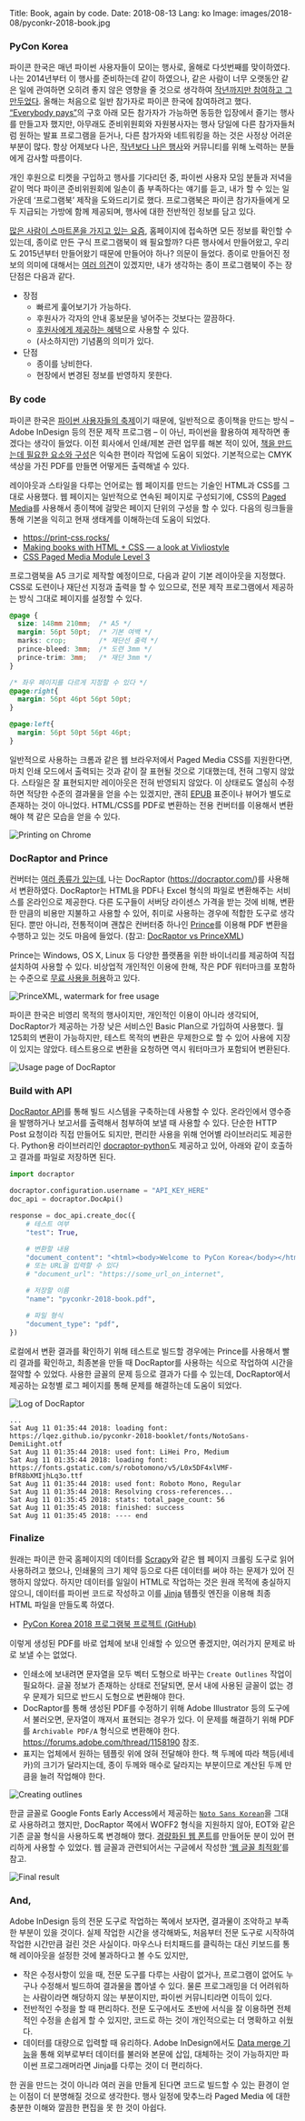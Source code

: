 Title: Book, again by code.
Date: 2018-08-13
Lang: ko
Image: images/2018-08/pyconkr-2018-book.jpg

### PyCon Korea

파이콘 한국은 매년 파이썬 사용자들이 모이는 행사로, 올해로 다섯번째를 맞이하였다. 나는 2014년부터 이 행사를 준비하는데 같이 하였으나, 같은 사람이 너무 오랫동안 같은 일에 관여하면 오히려 좋지 않은 영향을 줄 것으로 생각하여 [작년까지만 참여하고 그만두었다](http://lqez.github.io/blog/pycon-korea-2017-ended.html). 올해는 처음으로 일반 참가자로 파이콘 한국에 참여하려고 했다. [“Everybody pays”](http://blog.pycon.kr/2017/06/14/everybody-pays/)의 구호 아래 모든 참가자가 가능하면 동등한 입장에서 즐기는 행사를 만들고자 했지만, 아무래도 준비위원회와 자원봉사자는 행사 당일에 다른 참가자들처럼 원하는 발표 프로그램을 듣거나, 다른 참가자와 네트워킹을 하는 것은 사정상 어려운 부분이 많다. 항상 어제보다 나은, [작년보다 나은 행사](https://www.pycon.kr/2017/program/140)와 커뮤니티를 위해 노력하는 분들에게 감사할 따름이다.

개인 후원으로 티켓을 구입하고 행사를 기다리던 중, 파이썬 사용자 모임 분들과 저녁을 같이 먹다 파이콘 준비위원회에 일손이 좀 부족하다는 얘기를 듣고, 내가 할 수 있는 일 가운데 ‘프로그램북’ 제작을 도와드리기로 했다. 프로그램북은 파이콘 참가자들에게 모두 지급되는 가방에 함께 제공되며, 행사에 대한 전반적인 정보를 담고 있다. 

[많은 사람이 스마트폰을 가지고 있는 요즘](http://www.etnews.com/20170701000026), 홈페이지에 접속하면 모든 정보를 확인할 수 있는데, 종이로 만든 구식 프로그램북이 왜 필요할까? 다른 행사에서 만들어왔고, 우리도 2015년부터 만들어왔기 때문에 만들어야 하나? 의문이 들었다. 종이로 만들어진 정보의 의미에 대해서는 [여러 의견](http://newspeppermint.com/2015/07/23/screen_reading/)이 있겠지만, 내가 생각하는 종이 프로그램북이 주는 장단점은 다음과 같다.

  - 장점
    - 빠르게 훑어보기가 가능하다.
    - 후원사가 각자의 안내 홍보문을 넣어주는 것보다는 깔끔하다.
    - [후원사에게 제공하는 혜택](https://www.pycon.kr/2018/about/sponsorship/)으로 사용할 수 있다.
    - (사소하지만) 기념품의 의미가 있다.
  - 단점
    - 종이를 낭비한다.
    - 현장에서 변경된 정보를 반영하지 못한다.


### By code

파이콘 한국은 [파이썬 사용자들의 축제](http://www.oss.kr/677685)이기 때문에, 일반적으로 종이책을 만드는 방식 – Adobe InDesign 등의 전문 제작 프로그램 – 이 아닌, 파이썬을 활용하여 제작하면 좋겠다는 생각이 들었다. 이전 회사에서 인쇄/제본 관련 업무를 해본 적이 있어, [책을 만드는데 필요한 요소와 구성](https://en.wikipedia.org/wiki/Book_design)은 익숙한 편이라 작업에 도움이 되었다. 기본적으로는 CMYK 색상을 가진 PDF를 만들면 어떻게든 출력해낼 수 있다.

레이아웃과 스타일을 다루는 언어로는 웹 페이지를 만드는 기술인 HTML과 CSS를 그대로 사용했다. 웹 페이지는 일반적으로 연속된 페이지로 구성되기에, CSS의 [Paged Media](https://developer.mozilla.org/ko/docs/Web/CSS/Paged_Media)를 사용해서 종이책에 걸맞은 페이지 단위의 구성을 할 수 있다. 다음의 링크들을 통해 기본을 익히고 현재 생태계를 이해하는데 도움이 되었다.

  - <https://print-css.rocks/>
  - [Making books with HTML + CSS — a look at Vivliostyle](https://www.pagedmedia.org/making-book-with-html-css-a-look-at-vivliostyle-part-1-page-layouts/)
  - [CSS Paged Media Module Level 3](https://www.w3.org/TR/css3-page/)

프로그램북을 A5 크기로 제작할 예정이므로, 다음과 같이 기본 레이아웃을 지정했다. CSS로 도련이나 재단선 지정과 출력을 할 수 있으므로, 전문 제작 프로그램에서 제공하는 방식 그대로 페이지를 설정할 수 있다.

```css
@page {
  size: 148mm 210mm;  /* A5 */
  margin: 56pt 50pt;  /* 기본 여백 */
  marks: crop;        /* 재단선 출력 */
  prince-bleed: 3mm;  /* 도련 3mm */
  prince-trim: 3mm;   /* 재단 3mm */
}

/* 좌우 페이지를 다르게 지정할 수 있다 */
@page:right{
  margin: 56pt 46pt 56pt 50pt;
}

@page:left{
  margin: 56pt 50pt 56pt 46pt;
}
```

일반적으로 사용하는 크롬과 같은 웹 브라우저에서 Paged Media CSS를 지원한다면, 마치 인쇄 모드에서 출력되는 것과 같이 잘 표현될 것으로 기대했는데, 전혀 그렇지 않았다. 스타일은 잘 표현되지만 레이아웃은 전혀 반영되지 않았다. 이 상태로도 열심히 수정하면 적당한 수준의 결과물을 얻을 수는 있겠지만, 괜히 [EPUB](https://ko.wikipedia.org/wiki/EPUB) 표준이나 뷰어가 별도로 존재하는 것이 아니었다. HTML/CSS를 PDF로 변환하는 전용 컨버터를 이용해서 변환해야 책 같은 모습을 얻을 수 있다.

![Printing on Chrome](./images/2018-08/chrome-print.jpg)


### DocRaptor and Prince

컨버터는 [여러 종류가 있는데](https://print-css.rocks/tools.html), 나는 DocRaptor (<https://docraptor.com/>)를 사용해서 변환하였다. DocRaptor는 HTML을 PDF나 Excel 형식의 파일로 변환해주는 서비스를 온라인으로 제공한다. 다른 도구들이 서버당 라이센스 가격을 받는 것에 비해, 변환한 만큼의 비용만 지불하고 사용할 수 있어, 취미로 사용하는 경우에 적합한 도구로 생각된다. 뿐만 아니라, 전통적이며 괜찮은 컨버터중 하나인 [Prince](https://www.princexml.com/)를 이용해 PDF 변환을 수행하고 있는 것도 마음에 들었다. (참고: [DocRaptor vs PrinceXML](https://docraptor.com/blog/docraptor-vs-princexml/))

Prince는 Windows, OS X, Linux 등 다양한 플랫폼을 위한 바이너리를 제공하여 직접 설치하여 사용할 수 있다. 비상업적 개인적인 이용에 한해, 작은 PDF 워터마크를 포함하는 수준으로 [무료 사용을 허용](https://www.princexml.com/download/)하고 있다. 

![PrinceXML, watermark for free usage](./images/2018-08/princexml-free.jpg)

파이콘 한국은 비영리 목적의 행사이지만, 개인적인 이용이 아니라 생각되어, DocRaptor가 제공하는 가장 낮은 서비스인 Basic Plan으로 가입하여 사용했다. 월 125회의 변환이 가능하지만, 테스트 목적의 변환은 무제한으로 할 수 있어 사용에 지장이 있지는 않았다. 테스트용으로 변환을 요청하면 역시 워터마크가 포함되어 변환된다.

![Usage page of DocRaptor](./images/2018-08/docraptor-usage.png)


### Build with API

[DocRaptor API](https://docraptor.com/documentation/api)를 통해 빌드 시스템을 구축하는데 사용할 수 있다. 온라인에서 영수증을 발행하거나 보고서를 출력해서 첨부하여 보낼 때 사용할 수 있다. 단순한 HTTP Post 요청이라 직접 만들어도 되지만, 편리한 사용을 위해 언어별 라이브러리도 제공한다. Python용 라이브러리인 [docraptor-python](https://github.com/docraptor/docraptor-python)도 제공하고 있어, 아래와 같이 호출하고 결과를 파일로 저장하면 된다.

```python
import docraptor

docraptor.configuration.username = "API_KEY_HERE"
doc_api = docraptor.DocApi()

response = doc_api.create_doc({
    # 테스트 여부
    "test": True,

    # 변환할 내용
    "document_content": "<html><body>Welcome to PyCon Korea</body></html>",
    # 또는 URL을 입력할 수 있다
    # "document_url": "https://some_url_on_internet",

    # 저장할 이름
    "name": "pyconkr-2018-book.pdf",

    # 파일 형식
    "document_type": "pdf",
})
```

로컬에서 변환 결과를 확인하기 위해 테스트로 빌드할 경우에는 Prince를 사용해서 빨리 결과를 확인하고, 최종본을 만들 때 DocRaptor를 사용하는 식으로 작업하여 시간을 절약할 수 있었다. 사용한 글꼴의 문제 등으로 결과가 다를 수 있는데, DocRaptor에서 제공하는 요청별 로그 페이지를 통해 문제를 해결하는데 도움이 되었다.

![Log of DocRaptor](./images/2018-08/docraptor-log.png)

```
...
Sat Aug 11 01:35:44 2018: loading font: https://lqez.github.io/pyconkr-2018-booklet/fonts/NotoSans-DemiLight.otf
Sat Aug 11 01:35:44 2018: used font: LiHei Pro, Medium
Sat Aug 11 01:35:44 2018: loading font: https://fonts.gstatic.com/s/robotomono/v5/L0x5DF4xlVMF-BfR8bXMIjhLq3o.ttf
Sat Aug 11 01:35:44 2018: used font: Roboto Mono, Regular
Sat Aug 11 01:35:44 2018: Resolving cross-references...
Sat Aug 11 01:35:45 2018: stats: total_page_count: 56
Sat Aug 11 01:35:45 2018: finished: success
Sat Aug 11 01:35:45 2018: ---- end
```


### Finalize

원래는 파이콘 한국 홈페이지의 데이터를 [Scrapy](https://scrapy.org/)와 같은 웹 페이지 크롤링 도구로 읽어 사용하려고 했으나, 인쇄물의 크기 제약 등으로 다른 데이터를 써야 하는 문제가 있어 진행하지 않았다. 하지만 데이터를 일일이 HTML로 작업하는 것은 원래 목적에 충실하지 않으니, 데이터를 파이썬 코드로 작성하고 이를 [Jinja](http://jinja.pocoo.org/) 템플릿 엔진을 이용해 최종 HTML 파일을 만들도록 하였다.

  - [PyCon Korea 2018 프로그램북 프로젝트 (GitHub)](https://github.com/lqez/pyconkr-2018-booklet)

이렇게 생성된 PDF를 바로 업체에 보내 인쇄할 수 있으면 좋겠지만, 여러가지 문제로 바로 보낼 수는 없었다.

  - 인쇄소에 보내려면 문자열을 모두 벡터 도형으로 바꾸는 `Create Outlines` 작업이 필요하다. 글꼴 정보가 존재하는 상태로 전달되면, 문서 내에 사용된 글꼴이 없는 경우 문제가 되므로 반드시 도형으로 변환해야 한다.
  - DocRaptor를 통해 생성된 PDF를 수정하기 위해 Adobe Illustrator 등의 도구에서 불러오면, 문자열이 깨져서 표현되는 경우가 있다. 이 문제를 해결하기 위해 PDF를 `Archivable PDF/A` 형식으로 변환해야 한다. <https://forums.adobe.com/thread/1158190> 참조.
  - 표지는 업체에서 원하는 템플릿 위에 얹혀 전달해야 한다. 책 두께에 따라 책등(세네카)의 크기가 달라지는데, 종이 두께와 매수로 달라지는 부분이므로 계산된 두께 만큼을 늘려 작업해야 한다.
  
![Creating outlines](./images/2018-08/create-outlines.png)

한글 글꼴로 Google Fonts Early Access에서 제공하는 [`Noto Sans Korean`](https://fonts.google.com/earlyaccess#Noto+Sans+KR)을 그대로 사용하려고 했지만, DocRaptor 쪽에서 WOFF2 형식을 지원하지 않아, EOT와 같은 기존 글꼴 형식을 사용하도록 변경해야 했다. [경량화된 웹 폰트](https://github.com/bswkr/noto-sans-korean-webfont)를 만들어둔 분이 있어 편리하게 사용할 수 있었다. 웹 글꼴과 관련되어서는 구글에서 작성한 [‘웹 글꼴 최적화’](https://developers.google.com/web/fundamentals/performance/optimizing-content-efficiency/webfont-optimization?hl=ko)를 참고.

![Final result](./images/2018-08/pyconkr-2018-book.jpg)


### And,

Adobe InDesign 등의 전문 도구로 작업하는 쪽에서 보자면, 결과물이 조악하고 부족한 부분이 있을 것이다. 실제 작업한 시간을 생각해봐도, 처음부터 전문 도구로 시작하여 작업한 시간만큼 걸린 것은 사실이다. 마우스나 터치패드를 클릭하는 대신 키보드를 통해 레이아웃을 설정한 것에 불과하다고 볼 수도 있지만,

  - 작은 수정사항이 있을 때, 전문 도구를 다루는 사람이 없거나, 프로그램이 없어도 누구나 수정해서 빌드하여 결과물을 뽑아낼 수 있다. 물론 프로그래밍을 더 어려워하는 사람이라면 해당하지 않는 부분이지만, 파이썬 커뮤니티라면 이득이 있다.
  - 전반적인 수정을 할 때 편리하다. 전문 도구에서도 초반에 서식을 잘 이용하면 전체적인 수정을 손쉽게 할 수 있지만, 코드로 하는 것이 개인적으로는 더 명확하고 쉬웠다.
  - 데이터를 대량으로 입력할 때 유리하다. Adobe InDesign에서도 [Data merge 기능](https://helpx.adobe.com/indesign/using/data-merge.html)을 통해 외부로부터 데이터를 불러와 본문에 삽입, 대체하는 것이 가능하지만 파이썬 프로그래머라면 Jinja를 다루는 것이 더 편리하다.

한 권을 만드는 것이 아니라 여러 권을 만들게 된다면 코드로 빌드할 수 있는 환경이 얻는 이점이 더 분명해질 것으로 생각한다. 행사 일정에 맞추느라 Paged Media 에 대한 충분한 이해와 깔끔한 편집을 못 한 것이 아쉽다. 
